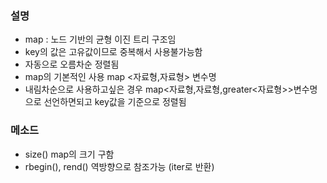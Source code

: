 ### 설명
* map : 노드 기반의 균형 이진 트리 구조임
* key의 값은 고유값이므로 중복해서 사용불가능함
* 자동으로 오름차순 정렬됨
* map의 기본적인 사용 map <자료형,자료형> 변수명  
* 내림차순으로 사용하고싶은 경우 map<자료형,자료형,greater<자료형>>변수명으로 선언하면되고 key값을 기준으로 정렬됨

### 메소드
* size() map의 크기 구함
* rbegin(), rend() 역방향으로 참조가능 (iter로 반환)
